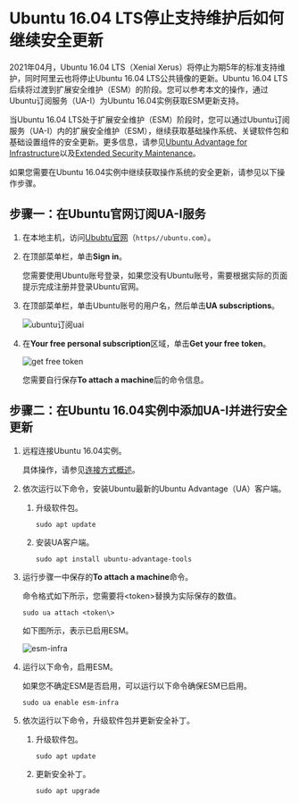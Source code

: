 # Ubuntu 16.04 LTS停止支持维护后如何继续安全更新

2021年04月，Ubuntu 16.04 LTS（Xenial Xerus）将停止为期5年的标准支持维护，同时阿里云也将停止Ubuntu 16.04 LTS公共镜像的更新。Ubuntu 16.04 LTS后续将过渡到扩展安全维护（ESM）的阶段。您可以参考本文的操作，通过Ubuntu订阅服务（UA-I）为Ubuntu 16.04实例获取ESM更新支持。

当Ubuntu 16.04 LTS处于扩展安全维护（ESM）阶段时，您可以通过Ubuntu订阅服务（UA-I）内的扩展安全维护（ESM），继续获取基础操作系统、关键软件包和基础设置组件的安全更新。更多信息，请参见[Ubuntu Advantage for Infrastructure](https://ubuntu.com/advantage)以及[Extended Security Maintenance](https://ubuntu.com/security/esm)。

如果您需要在Ubuntu 16.04实例中继续获取操作系统的安全更新，请参见以下操作步骤。

## 步骤一：在Ubuntu官网订阅UA-I服务

1.  在本地主机，访问[Ububtu官网](https://ubuntu.com/)（`https//ubuntu.com`）。

2.  在顶部菜单栏，单击**Sign in**。

    您需要使用Ubuntu账号登录，如果您没有Ubuntu账号，需要根据实际的页面提示完成注册并登录Ubuntu官网。

3.  在顶部菜单栏，单击Ubuntu账号的用户名，然后单击**UA subscriptions**。

    ![ubuntu订阅uai](https://static-aliyun-doc.oss-accelerate.aliyuncs.com/assets/img/zh-CN/3411444261/p286706.png)

4.  在**Your free personal subscription**区域，单击**Get your free token**。

    ![get free token](https://static-aliyun-doc.oss-accelerate.aliyuncs.com/assets/img/zh-CN/3411444261/p286709.png)

    您需要自行保存**To attach a machine**后的命令信息。


## 步骤二：在Ubuntu 16.04实例中添加UA-I并进行安全更新

1.  远程连接Ubuntu 16.04实例。

    具体操作，请参见[连接方式概述](/cn.zh-CN/实例/连接实例/连接方式概述.md)。

2.  依次运行以下命令，安装Ubuntu最新的Ubuntu Advantage（UA）客户端。

    1.  升级软件包。

        ```
        sudo apt update
        ```

    2.  安装UA客户端。

        ```
        sudo apt install ubuntu-advantage-tools
        ```

3.  运行步骤一中保存的**To attach a machine**命令。

    命令格式如下所示，您需要将<token\>替换为实际保存的数值。

    ```
    sudo ua attach <token\>
    ```

    如下图所示，表示已启用ESM。

    ![esm-infra](https://static-aliyun-doc.oss-accelerate.aliyuncs.com/assets/img/zh-CN/3411444261/p286721.png)

4.  运行以下命令，启用ESM。

    如果您不确定ESM是否启用，可以运行以下命令确保ESM已启用。

    ```
    sudo ua enable esm-infra
    ```

5.  依次运行以下命令，升级软件包并更新安全补丁。

    1.  升级软件包。

        ```
        sudo apt update
        ```

    2.  更新安全补丁。

        ```
        sudo apt upgrade 
        ```


